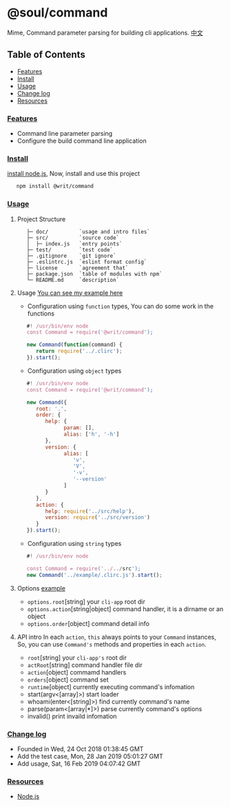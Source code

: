 # @soul/command

Mime, Command parameter parsing for building cli applications.
[中文](./doc/README-zh.md)

## Table of Contents

* [Features](#features)
* [Install](#install)
* [Usage](#usage)
* [Change log](#changelog)
* [Resources](#resources)

### [Features](#features)

* Command line parameter parsing
* Configure the build command line application

### [Install](#install)

[install node.js](https://github.com/tianlugang/docs/blob/master/en/installNodeJS.MD), Now, install and use this project

```sh
   npm install @writ/command
```

### [Usage](#usage)

1. Project Structure

   ```text
      ├─ doc/          `usage and intro files`
      ├─ src/          `source code`
      │  ├─ index.js   `entry points`
      ├─ test/         `test code`
      ├─ .gitignore    `git ignore`
      ├─ .eslintrc.js  `eslint format config`
      ├─ license       `agreement that`
      ├─ package.json  `table of modules with npm`
      └─ README.md     `description`
   ```

2. Usage
   [You can see my example here](./example)
   * Configuration using `function` types, You can do some work in the functions

   ```javascript
      #! /usr/bin/env node
      const Command = require('@writ/command');

      new Command(function(command) {
         return require('../.clirc');
      }).start();
   ```

   * Configuration using `object` types

   ```javascript
      #! /usr/bin/env node
      const Command = require('@writ/command');

      new Command({
         root: '.',
         order: {
            help: {
                  param: [],
                  alias: ['h', '-h']
            },
            version: {
                  alias: [
                     'v',
                     'V',
                     '-v',
                     '--version'
                  ]
            }
         },
         action: {
            help: require('../src/help'),
            version: require('../src/version')
         }
      }).start();
   ```

   * Configuration using `string` types

   ```javascript
      #! /usr/bin/env node

      const Command = require('../../src');
      new Command('../example/.clirc.js').start();
   ```

3. Options [example](./example/.clirc.js)

   * `options.root`[string] your `cli-app` root dir
   * `options.action`[string|object] command handler, it is a dirname or an object
   * `options.order`[object] command detail info

4. API intro
   In each `action`, `this` always points to your `Command` instances, So, you can use `Command's` methods and properties in each `action`.

   * `root`[string] your `cli-app's` root dir
   * `actRoot`[string] command handler file dir
   * `action`[object] commamd handlers
   * `orders`[object] command set
   * `runtime`[object] currently executing command's infomation
   * start(argv<[array]>)   start loader
   * whoami(enter<[string]>) find currently command's name
   * parse(param<[array|*]>) parse currently command's options
   * invalid() print invaild infomation

### [Change log](#changelog)

* Founded in Wed, 24 Oct 2018 01:38:45 GMT
* Add the test case, Mon, 28 Jan 2019 05:01:27 GMT
* Add usage, Sat, 16 Feb 2019 04:07:42 GMT

### [Resources](#resources)

* [Node.js](https://nodejs.org/en/)